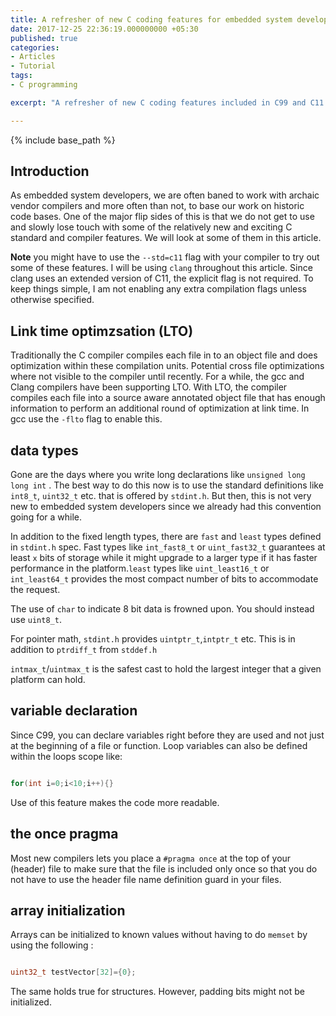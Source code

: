 ```yaml
---
title: A refresher of new C coding features for embedded system developers 
date: 2017-12-25 22:36:19.000000000 +05:30
published: true
categories:
- Articles
- Tutorial
tags:
- C programming

excerpt: "A refresher of new C coding features included in C99 and C11 for embedded system developers."

---
```

<style>
div {
  text-align: justify;
  text-justify: inter-word;
}
</style>


{% include base_path %}

## Introduction

As embedded system developers, we are often baned to work with archaic vendor compilers and more often than not, to base our work on historic code bases. One of the major flip sides of this is that we do not get to use and slowly lose touch with some of the relatively new and exciting C standard and compiler features. We will look at some of them in this article. 

**Note** you might have to use the `--std=c11` flag with your compiler to try out some of these features. I will be using `clang` throughout this article. Since clang uses an extended version of C11, the explicit flag is not required. To keep things simple, I am not enabling any extra compilation flags unless otherwise specified. 

## Link time optimzsation (LTO)

Traditionally the C compiler compiles each file in to an object file and does optimization within these compilation units. Potential cross file optimizations where not visible to the compiler until recently. For a while, the gcc and Clang compilers have been supporting LTO. With LTO, the compiler compiles each file into a source aware annotated object file that has enough information to perform an additional round of optimization at link time. In gcc use the `-flto` flag to enable this. 

## data types

Gone are the days where you write long declarations like `unsigned long long int` . The best way to do this now is to use the standard definitions like `int8_t`, `uint32_t` etc. that is offered by `stdint.h`. But then, this is not very new to embedded system developers since we already had this convention going for a while. 

In addition to the fixed length types, there are `fast` and `least` types defined in `stdint.h` spec. Fast types like `int_fast8_t` or `uint_fast32_t` guarantees at least `x` bits of storage while it might upgrade to a larger type if it has faster performance in the platform.`least` types like `uint_least16_t` or `int_least64_t` provides the most compact number of bits to accommodate the request. 

The use of `char` to indicate 8 bit data is frowned upon. You should instead use `uint8_t`.

For pointer math, `stdint.h` provides `uintptr_t`,`intptr_t` etc. This is in addition to `ptrdiff_t` from `stddef.h`

`intmax_t`/`uintmax_t` is the safest cast to hold the largest integer that a given platform can hold.

## variable declaration

Since C99, you can declare variables right before they are used and not just at the beginning of a file or function. Loop variables can also be defined within the loops scope like:

```c

for(int i=0;i<10;i++){}

```

Use of this feature makes the code more readable. 

## the once pragma

Most new compilers lets you place a `#pragma once` at the top of your (header) file to make sure that the file is included only once so that you do not have to use the header file name definition guard in your files.

## array initialization

Arrays can be initialized to known values without having to do `memset` by using the following :

```c

uint32_t testVector[32]={0};

```

The same holds true for structures. However, padding bits might not be initialized.  
